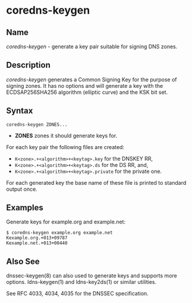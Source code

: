 # coredns-keygen

## Name

*coredns-keygen* - generate a key pair suitable for signing DNS zones.

## Description

*coredns-keygen* generates a Common Signing Key for the purpose of signing zones. It has no options
and will generate a key with the ECDSAP256SHA256 algorithm (elliptic curve) and the KSK bit set.

## Syntax

~~~
coredns-keygen ZONES...
~~~

* **ZONES** zones it should generate keys for.

For each key pair the following files are created:

* `K<zone>.+<algorithm>+<keytag>.key` for the DNSKEY RR,
* `K<zone>.+<algorithm>+<keytag>.ds` for the DS RR, and,
* `K<zone>.+<algorithm>+<keytag>.private` for the private one.

For each generated key the base name of these file is printed to standard output once.

## Examples

Generate keys for example.org and example.net:

~~~
$ coredns-keygen example.org example.net
Kexample.org.+013+09787
Kexample.net.+013+00440
~~~

## Also See

dnssec-keygen(8) can also used to generate keys and supports more options. ldns-keygen(1) and
ldns-key2ds(1) or similar utilities.

See RFC 4033, 4034, 4035 for the DNSSEC specification.
